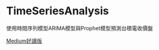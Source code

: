 # TimeSeriesAnalysis
使用時間序列模型ARIMA模型與Prophet模型預測台積電收價盤

[Medium好讀版](https://medium.com/@anfinance/%E5%8F%B0%E7%A9%8D%E9%9B%BB%E8%82%A1%E7%A5%A8%E6%99%82%E9%96%93%E5%BA%8F%E5%88%97%E9%A0%90%E6%B8%AC-%E4%BD%BF%E7%94%A8arima%E6%A8%A1%E5%9E%8B-prophet%E6%A8%A1%E5%9E%8B%E9%A0%90%E6%B8%AC%E6%94%B6%E7%9B%A4%E5%83%B9-51ee3d1b3e61)
